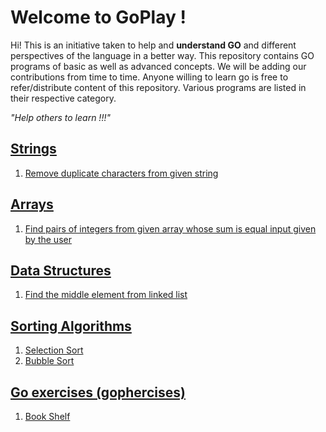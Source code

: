 # Welcome to GoPlay !

Hi!
This is an initiative taken to help and **understand GO** and different perspectives of the language in a better way. This repository contains GO programs of basic as well as advanced concepts. We will be adding our contributions from time to time. Anyone willing to learn go is free to refer/distribute content of this repository.
Various programs are listed in their respective category.

*"Help others to learn !!!"*


## [Strings](https://github.com/RahulSutar/GoPlay/tree/playground/str)

 1. [Remove duplicate characters from given string](https://github.com/RahulSutar/GoPlay/blob/playground/str/removeDuplicate.go)

## [Arrays](https://github.com/RahulSutar/GoPlay/tree/playground/arrays)

 1. [Find pairs of integers from given array whose sum is equal input given by the user](https://github.com/RahulSutar/GoPlay/blob/playground/arrays/pairSum.go)

## [Data Structures](https://github.com/RahulSutar/GoPlay/tree/playground/datastructures)

 1. [Find the middle element from linked list](https://github.com/RahulSutar/GoPlay/blob/playground/datastructures/linkedListMiddleElement.go)

## [Sorting Algorithms](https://github.com/RahulSutar/GoPlay/tree/playground/sorting) 

 1. [Selection Sort](https://github.com/RahulSutar/GoPlay/blob/playground/sorting/selectionSort.go)
 2. [Bubble Sort](https://github.com/RahulSutar/GoPlay/blob/playground/sorting/bubbleSort.go)
 
## [Go exercises (gophercises)](https://github.com/RahulSutar/GoPlay/tree/playground/gophercises)

1. [Book Shelf](https://github.com/RahulSutar/GoPlay/tree/playground/gophercises/BookShelf)
